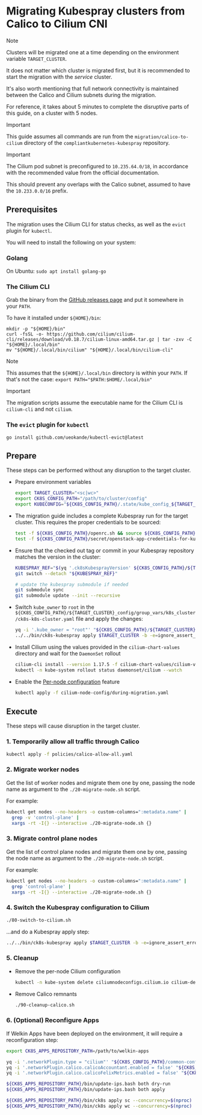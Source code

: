 # Migrating Kubespray clusters from Calico to Cilium CNI

> [!NOTE]
> Clusters will be migrated one at a time depending on the environment variable `TARGET_CLUSTER`.
>
> It does not matter which cluster is migrated first, but it is recommended to start the migration with the _service_ cluster.
>
> It's also worth mentioning that full network connectivity is maintained between the Calico and Cilium subnets during the migration.
>
> For reference, it takes about 5 minutes to complete the disruptive parts of this guide, on a cluster with 5 nodes.

> [!IMPORTANT]
> This guide assumes all commands are run from the `migration/calico-to-cilium` directory of the `compliantkubernetes-kubespray` repository.

> [!IMPORTANT]
> The Cilium pod subnet is preconfigured to `10.235.64.0/18`, in accordance with the recommended value from the official documentation.
>
> This should prevent any overlaps with the Calico subnet, assumed to have the `10.233.0.0/16` prefix.

## Prerequisites

The migration uses the Cilium CLI for status checks, as well as the `evict` plugin for `kubectl`.

You will need to install the following on your system:

### Golang

On Ubuntu: `sudo apt install golang-go`

### The Cilium CLI

Grab the binary from the [GitHub releases page](https://github.com/cilium/cilium-cli/releases) and put it somewhere in your `PATH`.

To have it installed under `${HOME}/bin`:

```shell
mkdir -p "${HOME}/bin"
curl -fsSL -o- https://github.com/cilium/cilium-cli/releases/download/v0.18.7/cilium-linux-amd64.tar.gz | tar -zxv -C "${HOME}/.local/bin"
mv "${HOME}/.local/bin/cilium" "${HOME}/.local/bin/cilium-cli"
```

> [!NOTE]
> This assumes that the `${HOME}/.local/bin` directory is within your `PATH`. If that's not the case:
> `export PATH="$PATH:$HOME/.local/bin"`

> [!IMPORTANT]
> The migration scripts assume the executable name for the Cilium CLI is `cilium-cli` and not `cilium`.

### The `evict` plugin for `kubectl`

```shell
go install github.com/ueokande/kubectl-evict@latest
```

## Prepare

These steps can be performed without any disruption to the target cluster.

- Prepare environment variables

  ```bash
  export TARGET_CLUSTER="<sc|wc>"
  export CK8S_CONFIG_PATH="/path/to/cluster/config"
  export KUBECONFIG="${CK8S_CONFIG_PATH}/.state/kube_config_${TARGET_CLUSTER}.yaml"
  ```

- The migration guide includes a complete Kubespray run for the target cluster. This requires the proper credentials to be sourced:

  ```bash
  test -f ${CK8S_CONFIG_PATH}/openrc.sh && source ${CK8S_CONFIG_PATH}/openrc.sh
  test -f ${CK8S_CONFIG_PATH}/secret/openstack-app-credentials-for-kubespray.sh && source <(sops -d ${CK8S_CONFIG_PATH}/secret/openstack-app-credentials-for-kubespray.sh)
  ```

- Ensure that the checked out tag or commit in your Kubespray repository matches the version in the cluster:

  ```bash
  KUBESPRAY_REF="$(yq '.ck8sKubesprayVersion' ${CK8S_CONFIG_PATH}/${TARGET_CLUSTER}-config/group_vars/all/ck8s-kubespray-general.yaml)"
  git switch --detach "${KUBESPRAY_REF}"

  # update the kubespray submodule if needed
  git submodule sync
  git submodule update --init --recursive
  ```

- Switch `kube_owner` to `root` in the `${CK8S_CONFIG_PATH}/${TARGET_CLUSTER}_config/group_vars/k8s_cluster/ck8s-k8s-cluster.yaml` file
  and apply the changes:

  ```bash
  yq -i '.kube_owner = "root"' "${CK8S_CONFIG_PATH}/${TARGET_CLUSTER}-config/group_vars/k8s_cluster/ck8s-k8s-cluster.yaml"
  ../../bin/ck8s-kubespray apply $TARGET_CLUSTER -b -e=ignore_assert_errors=true --skip-tags=multus
  ```

- Install Cilium using the values provided in the `cilium-chart-values` directory and wait for the `DaemonSet` rollout

  ```bash
  cilium-cli install --version 1.17.5 -f cilium-chart-values/cilium-values.yaml -f cilium-chart-values/cilium-extra.yaml
  kubectl -n kube-system rollout status daemonset/cilium --watch
  ```

- Enable the [Per-node configuration](https://docs.cilium.io/en/v1.17/configuration/per-node-config/) feature

  ```bash
  kubectl apply -f cilium-node-config/during-migration.yaml
  ```

## Execute

These steps will cause disruption in the target cluster.

### 1. Temporarily allow all traffic through Calico

```bash
kubectl apply -f policies/calico-allow-all.yaml
```

### 2. Migrate worker nodes

Get the list of worker nodes and migrate them one by one, passing the node name as argument to the `./20-migrate-node.sh` script.

For example:

```bash
kubectl get nodes --no-headers -o custom-columns=":metadata.name" |
  grep -v 'control-plane' |
  xargs -rt -I{} --interactive ./20-migrate-node.sh {}
```

### 3. Migrate control plane nodes

Get the list of control plane nodes and migrate them one by one, passing the node name as argument to the `./20-migrate-node.sh` script.

For example:

```bash
kubectl get nodes --no-headers -o custom-columns=":metadata.name" |
  grep 'control-plane' |
  xargs -rt -I{} --interactive ./20-migrate-node.sh {}
```

### 4. Switch the Kubespray configuration to Cilium

```bash
./80-switch-to-cilium.sh
```

...and do a Kubespray apply step:

```bash
../../bin/ck8s-kubespray apply $TARGET_CLUSTER -b -e=ignore_assert_errors=true --tags="download,network"
```

### 5. Cleanup

- Remove the per-node Cilium configuration

  ```bash
  kubectl -n kube-system delete ciliumnodeconfigs.cilium.io cilium-default
  ```

- Remove Calico remnants

  ```bash
  ./90-cleanup-calico.sh
  ```

### 6. (Optional) Reconfigure Apps

If Welkin Apps have been deployed on the environment, it will require a reconfiguration step:

```bash
export CK8S_APPS_REPOSITORY_PATH=/path/to/welkin-apps

yq -i '.networkPlugin.type = "cilium"' "${CK8S_CONFIG_PATH}/common-config.yaml"
yq -i '.networkPlugin.calico.calicoAccountant.enabled = false' "${CK8S_CONFIG_PATH}/common-config.yaml"
yq -i '.networkPlugin.calico.calicoFelixMetrics.enabled = false' "${CK8S_CONFIG_PATH}/common-config.yaml"

${CK8S_APPS_REPOSITORY_PATH}/bin/update-ips.bash both dry-run
${CK8S_APPS_REPOSITORY_PATH}/bin/update-ips.bash both apply

${CK8S_APPS_REPOSITORY_PATH}/bin/ck8s apply sc --concurrency=$(nproc)
${CK8S_APPS_REPOSITORY_PATH}/bin/ck8s apply wc --concurrency=$(nproc)
```
